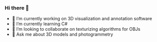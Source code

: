 ### Hi there 👋

- 🔭 I’m currently working on 3D visualization and annotation software
- 🌱 I’m currently learning C#
- 👯 I’m looking to collaborate on texturizing algorithms for OBJs
- 💬 Ask me about 3D models and photogrammetry

<!--
**JackBoyman/JackBoyman** is a ✨ _special_ ✨ repository because its `README.md` (this file) appears on your GitHub profile.

Here are some ideas to get you started:

- 🔭 I’m currently working on ...
- 🌱 I’m currently learning ...
- 👯 I’m looking to collaborate on ...
- 🤔 I’m looking for help with ...
- 💬 Ask me about ...
- 📫 How to reach me: ...
- 😄 Pronouns: ...
- ⚡ Fun fact: ...
-->

